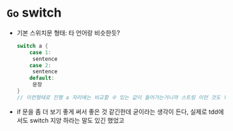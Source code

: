 # `Go` switch

- 기본 스위치문 형태: 타 언어랑 비슷한듯?

  ```go
  switch a {
      case 1:
       sentence
      case 2:
       sentence
      default:
       문장
  }
  // 이런형태로 진행 a 자리에는 비교할 수 있는 값이 들어가는거니까 스트링 이런 것도 되겠다
  ```

- if 문을 좀 더 보기 좋게 써서 좋은 것 같긴한데 굳이라는 생각이 든다, 실제로 tdd에서도 switch 지양 하라는 말도 있긴 했었고

